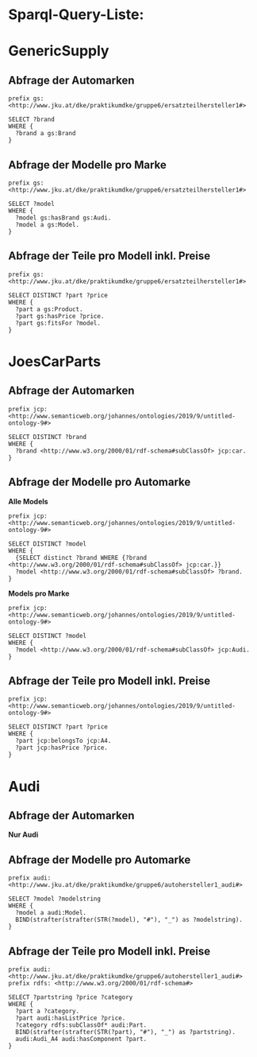 # Sparql-Query-Liste:


# GenericSupply

## Abfrage der Automarken

```sparql
prefix gs: <http://www.jku.at/dke/praktikumdke/gruppe6/ersatzteilhersteller1#>

SELECT ?brand
WHERE {
  ?brand a gs:Brand
}
```

## Abfrage der Modelle pro Marke
```sparql
prefix gs: <http://www.jku.at/dke/praktikumdke/gruppe6/ersatzteilhersteller1#>

SELECT ?model
WHERE {
  ?model gs:hasBrand gs:Audi.
  ?model a gs:Model.
}
```

## Abfrage der Teile pro Modell inkl. Preise
```sparql
prefix gs: <http://www.jku.at/dke/praktikumdke/gruppe6/ersatzteilhersteller1#>

SELECT DISTINCT ?part ?price
WHERE {
  ?part a gs:Product.
  ?part gs:hasPrice ?price.
  ?part gs:fitsFor ?model.
}
```

# JoesCarParts

## Abfrage der Automarken

```sparql
prefix jcp: <http://www.semanticweb.org/johannes/ontologies/2019/9/untitled-ontology-9#>

SELECT DISTINCT ?brand
WHERE {
  ?brand <http://www.w3.org/2000/01/rdf-schema#subClassOf> jcp:car.
}
```

## Abfrage der Modelle pro Automarke

**Alle Models**
```sparql
prefix jcp: <http://www.semanticweb.org/johannes/ontologies/2019/9/untitled-ontology-9#>

SELECT DISTINCT ?model
WHERE {
  {SELECT distinct ?brand WHERE {?brand <http://www.w3.org/2000/01/rdf-schema#subClassOf> jcp:car.}}
  ?model <http://www.w3.org/2000/01/rdf-schema#subClassOf> ?brand.
}
```

**Models pro Marke**
```sparql
prefix jcp: <http://www.semanticweb.org/johannes/ontologies/2019/9/untitled-ontology-9#>

SELECT DISTINCT ?model
WHERE {
  ?model <http://www.w3.org/2000/01/rdf-schema#subClassOf> jcp:Audi.
}
```

## Abfrage der Teile pro Modell inkl. Preise

```sparql
prefix jcp: <http://www.semanticweb.org/johannes/ontologies/2019/9/untitled-ontology-9#>

SELECT DISTINCT ?part ?price
WHERE {
  ?part jcp:belongsTo jcp:A4.
  ?part jcp:hasPrice ?price.
}
```

# Audi

## Abfrage der Automarken

**Nur Audi**

## Abfrage der Modelle pro Automarke

```sparql
prefix audi: <http://www.jku.at/dke/praktikumdke/gruppe6/autohersteller1_audi#>

SELECT ?model ?modelstring
WHERE {
  ?model a audi:Model.
  BIND(strafter(strafter(STR(?model), "#"), "_") as ?modelstring).
}
```

## Abfrage der Teile pro Modell inkl. Preise

```sparql
prefix audi: <http://www.jku.at/dke/praktikumdke/gruppe6/autohersteller1_audi#>
prefix rdfs: <http://www.w3.org/2000/01/rdf-schema#>

SELECT ?partstring ?price ?category
WHERE {
  ?part a ?category.
  ?part audi:hasListPrice ?price.
  ?category rdfs:subClassOf* audi:Part.
  BIND(strafter(strafter(STR(?part), "#"), "_") as ?partstring).
  audi:Audi_A4 audi:hasComponent ?part.
}
```